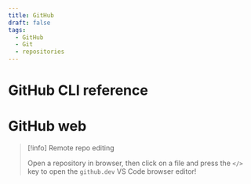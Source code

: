 ```yaml
---
title: GitHub
draft: false
tags:
  - GitHub
  - Git
  - repositories
---
```


# GitHub CLI reference

# GitHub web

> [!info] Remote repo editing
> 
> Open a repository in browser, then click on a file and press the `</>` key to open the `github.dev` VS Code browser editor!

